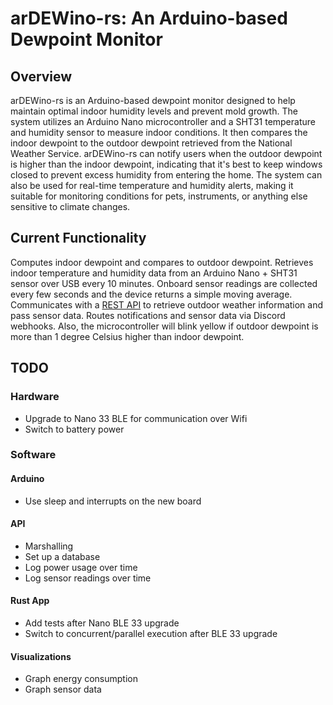 # arDEWino-rs: An Arduino-based Dewpoint Monitor
## Overview

arDEWino-rs is an Arduino-based dewpoint monitor designed to help maintain optimal indoor humidity levels and prevent mold growth. The system utilizes an Arduino Nano microcontroller and a SHT31 temperature and humidity sensor to measure indoor conditions. It then compares the indoor dewpoint to the outdoor dewpoint retrieved from the National Weather Service.
arDEWino-rs can notify users when the outdoor dewpoint is higher than the indoor dewpoint, indicating that it's best to keep windows closed to prevent excess humidity from entering the home. The system can also be used for real-time temperature and humidity alerts, making it suitable for monitoring conditions for pets, instruments, or anything else sensitive to climate changes.

## Current Functionality
Computes indoor dewpoint and compares to outdoor dewpoint. Retrieves indoor temperature and humidity data from an Arduino Nano + SHT31 sensor over USB every 10 minutes. Onboard sensor readings are collected every few seconds and the device returns a simple moving average.
Communicates with a [REST API](https://github.com/mugglemath/go-dew) to retrieve outdoor weather information and pass sensor data.
Routes notifications and sensor data via Discord webhooks.
Also, the microcontroller will blink yellow if outdoor dewpoint is more than 1 degree Celsius higher than indoor dewpoint.

## TODO
### Hardware
* Upgrade to Nano 33 BLE for communication over Wifi
* Switch to battery power

### Software

#### Arduino
* Use sleep and interrupts on the new board

#### API
* Marshalling
* Set up a database
* Log power usage over time
* Log sensor readings over time

#### Rust App
* Add tests after Nano BLE 33 upgrade
* Switch to concurrent/parallel execution after BLE 33 upgrade

#### Visualizations
* Graph energy consumption
* Graph sensor data
